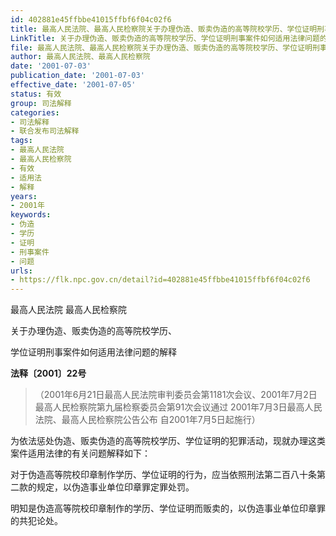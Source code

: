 ```yaml
---
id: 402881e45ffbbe41015ffbf6f04c02f6
title: 最高人民法院、最高人民检察院关于办理伪造、贩卖伪造的高等院校学历、学位证明刑事案件如何适用法律问题的解释
LinkTitle: 关于办理伪造、贩卖伪造的高等院校学历、学位证明刑事案件如何适用法律问题的解释（2001）
file: 最高人民法院、最高人民检察院关于办理伪造、贩卖伪造的高等院校学历、学位证明刑事案件如何适用法律问题的解释_20010703_402881e45ffbbe41015ffbf6f04c02f6.docx
author: 最高人民法院、最高人民检察院
date: '2001-07-03'
publication_date: '2001-07-03'
effective_date: '2001-07-05'
status: 有效
group: 司法解释
categories:
- 司法解释
- 联合发布司法解释
tags:
- 最高人民法院
- 最高人民检察院
- 有效
- 适用法
- 解释
years:
- 2001年
keywords:
- 伪造
- 学历
- 证明
- 刑事案件
- 问题
urls:
- https://flk.npc.gov.cn/detail?id=402881e45ffbbe41015ffbf6f04c02f6
---
```


最高人民法院 最高人民检察院

关于办理伪造、贩卖伪造的高等院校学历、

学位证明刑事案件如何适用法律问题的解释

**法释〔2001〕22号**

> （2001年6月21日最高人民法院审判委员会第1181次会议、2001年7月2日最高人民检察院第九届检察委员会第91次会议通过 2001年7月3日最高人民法院、最高人民检察院公告公布 自2001年7月5日起施行）

为依法惩处伪造、贩卖伪造的高等院校学历、学位证明的犯罪活动，现就办理这类案件适用法律的有关问题解释如下：

对于伪造高等院校印章制作学历、学位证明的行为，应当依照刑法第二百八十条第二款的规定，以伪造事业单位印章罪定罪处罚。

明知是伪造高等院校印章制作的学历、学位证明而贩卖的，以伪造事业单位印章罪的共犯论处。
